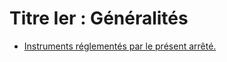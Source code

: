 # Titre Ier : Généralités

- [Instruments réglementés par le présent arrêté.](instruments-reglementes-par)
